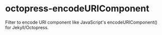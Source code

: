 octopress-encodeURIComponent
============================

Filter to encode URI component like JavaScript's encodeURIComponent() for Jekyll/Octopress.
